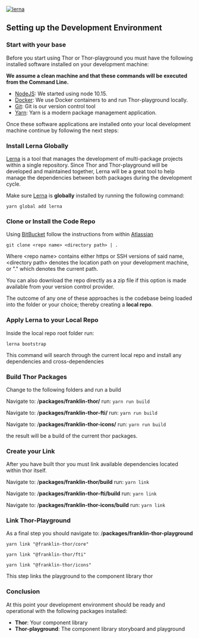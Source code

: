 [![lerna](https://img.shields.io/badge/maintained%20with-lerna-cc00ff.svg)](https://lerna.js.org/)

## Setting up the Development Environment

### Start with your base

Before you start using Thor or Thor-playground you must have the following installed software installed on your development machine:

**We assume a clean machine and that these commands will be executed from the Command Line.**

- [NodeJS](https://nodejs.org/en/): We started using node 10.15.
- [Docker](https://www.docker.com/products/docker-desktop): We use Docker containers to and run Thor-playground locally.
- [Git](https://git-scm.com/downloads): Git is our version control tool
- [Yarn](https://yarnpkg.com/en/docs/install#mac-stable): Yarn is a modern package management application.

Once these software applications are installed onto your local development machine continue by following the next steps:

### Install Lerna Globally

[Lerna](https://lerna.js.org/) is a tool that manages the development of multi-package projects within a single repository. Since Thor and Thor-playground will be developed and maintained together, Lerna will be a great tool to help manage the dependencies between both packages during the development cycle.

Make sure [Lerna](https://lerna.js.org/) is **globally** installed by running the following command:

```text
yarn global add lerna
```

### Clone or Install the Code Repo

Using [BitBucket](https://confluence.atlassian.com/bitbucket/clone-a-repository-223217891.html) follow the instructions from within [Atlassian](https://confluence.atlassian.com/bitbucket/clone-a-repository-223217891.html)

```text
git clone <repo name> <directory path> | .
```

Where &lt;repo name&gt; contains either https or SSH versions of said name, &lt;directory path&gt; denotes the location path on your development machine, or "." which denotes the current path.

You can also download the repo directly as a zip file if this option is made available from your version control provider.

The outcome of any one of these approaches is the codebase being loaded into the folder or your choice; thereby creating a **local repo**.

### Apply Lerna to your Local Repo

Inside the local repo root folder run:

```text
lerna bootstrap
```

This command will search through the current local repo and install any dependencies and cross-dependencies

### Build Thor Packages

Change to the following folders and run a build

Navigate to: /**packages/franklin-thor/**
run: `yarn run build`

Navigate to: /**packages/franklin-thor-fti/**
run: `yarn run build`

Navigate to: /**packages/franklin-thor-icons/**
run: `yarn run build`

the result will be a build of the current thor packages.

### Create your Link

After you have built thor you must link available dependencies located within thor itself.

Navigate to: /**packages/franklin-thor/build**
run: `yarn link`

Navigate to: /**packages/franklin-thor-fti/build**
run: `yarn link`

Navigate to: /**packages/franklin-thor-icons/build**
run: `yarn link`

### Link Thor-Playground

As a final step you should navigate to: /**packages/franklin-thor-playground**

```text
yarn link "@franklin-thor/core"
```

```text
yarn link "@franklin-thor/fti"
```

```text
yarn link "@franklin-thor/icons"
```

This step links the playground to the component library thor

### Conclusion

At this point your development environment should be ready and operational with the following packages installed:

- **Thor**: Your component library
- **Thor-playground**: The component library storyboard and playground
